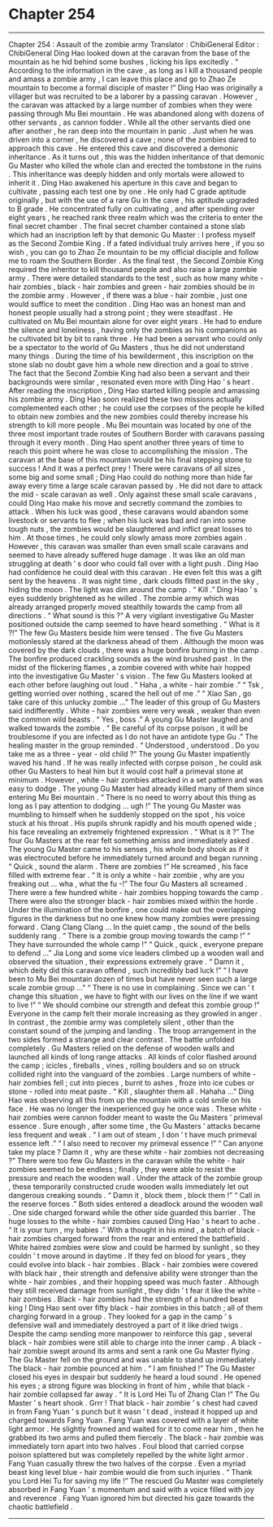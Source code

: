 
# Chapter 254


---

Chapter 254 : Assault of the zombie army
Translator :
ChibiGeneral
Editor :
ChibiGeneral
Ding Hao looked down at the caravan from the base of the mountain as he hid behind some bushes , licking his lips excitedly .
“ According to the information in the cave , as long as I kill a thousand people and amass a zombie army , I can leave this place and go to Zhao Ze mountain to become a formal disciple of master !”
Ding Hao was originally a villager but was recruited to be a laborer by a passing caravan .
However , the caravan was attacked by a large number of zombies when they were passing through Mu Bei mountain . He was abandoned along with dozens of other servants , as cannon fodder .
While all the other servants died one after another , he ran deep into the mountain in panic . Just when he was driven into a corner , he discovered a cave ; none of the zombies dared to approach this cave .
He entered this cave and discovered a demonic inheritance .
As it turns out , this was the hidden inheritance of that demonic Gu Master who killed the whole clan and erected the tombstone in the ruins .
This inheritance was deeply hidden and only mortals were allowed to inherit it .
Ding Hao awakened his aperture in this cave and began to cultivate , passing each test one by one .
He only had C grade aptitude originally , but with the use of a rare Gu in the cave , his aptitude upgraded to B grade .
He concentrated fully on cultivating , and after spending over eight years , he reached rank three realm which was the criteria to enter the final secret chamber .
The final secret chamber contained a stone slab which had an inscription left by that demonic Gu Master :
I profess myself as the Second Zombie King . If a fated individual truly arrives here , if you so wish , you can go to Zhao Ze mountain to be my official disciple and follow me to roam the Southern Border .
As the final test , the Second Zombie King required the inheritor to kill thousand people and also raise a large zombie army . There were detailed standards to the test , such as how many white - hair zombies , black - hair zombies and green - hair zombies should be in the zombie army . However , if there was a blue - hair zombie , just one would suffice to meet the condition .
Ding Hao was an honest man and honest people usually had a strong point ; they were steadfast .
He cultivated on Mu Bei mountain alone for over eight years . He had to endure the silence and loneliness , having only the zombies as his companions as he cultivated bit by bit to rank three .
He had been a servant who could only be a spectator to the world of Gu Masters , thus he did not understand many things .
During the time of his bewilderment , this inscription on the stone slab no doubt gave him a whole new direction and a goal to strive .
The fact that the Second Zombie King had also been a servant and their backgrounds were similar , resonated even more with Ding Hao ’ s heart .
After reading the inscription , Ding Hao started killing people and amassing his zombie army .
Ding Hao soon realized these two missions actually complemented each other ; he could use the corpses of the people he killed to obtain new zombies and the new zombies could thereby increase his strength to kill more people .
Mu Bei mountain was located by one of the three most important trade routes of Southern Border with caravans passing through it every month .
Ding Hao spent another three years of time to reach this point where he was close to accomplishing the mission .
The caravan at the base of this mountain would be his final stepping stone to success ! And it was a perfect prey !
There were caravans of all sizes , some big and some small ; Ding Hao could do nothing more than hide far away every time a large scale caravan passed by . He did not dare to attack the mid - scale caravan as well . Only against these small scale caravans , could Ding Hao make his move and secretly command the zombies to attack .
When his luck was good , these caravans would abandon some livestock or servants to flee ; when his luck was bad and ran into some tough nuts , the zombies would be slaughtered and inflict great losses to him . At those times , he could only slowly amass more zombies again .
However , this caravan was smaller than even small scale caravans and seemed to have already suffered huge damage . It was like an old man struggling at death ’ s door who could fall over with a light push .
Ding Hao had confidence he could deal with this caravan .
He even felt this was a gift sent by the heavens .
It was night time , dark clouds flitted past in the sky , hiding the moon .
The light was dim around the camp .
“ Kill .” Ding Hao ’ s eyes suddenly brightened as he willed . The zombie army which was already arranged properly moved stealthily towards the camp from all directions .
“ What sound is this ?” A very vigilant investigative Gu Master positioned outside the camp seemed to have heard something .
“ What is it ?!” The few Gu Masters beside him were tensed .
The five Gu Masters motionlessly stared at the darkness ahead of them .
Although the moon was covered by the dark clouds , there was a huge bonfire burning in the camp .
The bonfire produced crackling sounds as the wind brushed past .
In the midst of the flickering flames , a zombie covered with white hair hopped into the investigative Gu Master ’ s vision .
The few Gu Masters looked at each other before laughing out loud .
“ Haha , a white - hair zombie .”
“ Tsk , getting worried over nothing , scared the hell out of me .”
“ Xiao San , go take care of this unlucky zombie …” The leader of this group of Gu Masters said indifferently .
White - hair zombies were very weak , weaker than even the common wild beasts .
“ Yes , boss .” A young Gu Master laughed and walked towards the zombie .
“ Be careful of its corpse poison , it will be troublesome if you are infected as I do not have an antidote type Gu .” The healing master in the group reminded .
“ Understood , understood . Do you take me as a three - year - old child ?” The young Gu Master impatiently waved his hand .
If he was really infected with corpse poison , he could ask other Gu Masters to heal him but it would cost half a primeval stone at minimum .
However , white - hair zombies attacked in a set pattern and was easy to dodge . The young Gu Master had already killed many of them since entering Mu Bei mountain .
“ There is no need to worry about this thing as long as I pay attention to dodging … ugh !” The young Gu Master was mumbling to himself when he suddenly stopped on the spot , his voice stuck at his throat .
His pupils shrunk rapidly and his mouth opened wide ; his face revealing an extremely frightened expression .
“ What is it ?” The four Gu Masters at the rear felt something amiss and immediately asked .
The young Gu Master came to his senses , his whole body shook as if it was electrocuted before he immediately turned around and began running .
“ Quick , sound the alarm . There are zombies !” He screamed , his face filled with extreme fear .
“ It is only a white - hair zombie , why are you freaking out … wha , what the fu -!”
The four Gu Masters all screamed .
There were a few hundred white - hair zombies hopping towards the camp . There were also the stronger black - hair zombies mixed within the horde .
Under the illumination of the bonfire , one could make out the overlapping figures in the darkness but no one knew how many zombies were pressing forward .
Clang Clang Clang …
In the quiet camp , the sound of the bells suddenly rang .
“ There is a zombie group moving towards the camp !”
“ They have surrounded the whole camp !”
“ Quick , quick , everyone prepare to defend …”
Jia Long and some vice leaders climbed up a wooden wall and observed the situation , their expressions extremely grave .
“ Damn it , which deity did this caravan offend , such incredibly bad luck !”
“ I have been to Mu Bei mountain dozen of times but have never seen such a large scale zombie group …”
“ There is no use in complaining . Since we can ’ t change this situation , we have to fight with our lives on the line if we want to live !”
“ We should combine our strength and defeat this zombie group !”
Everyone in the camp felt their morale increasing as they growled in anger . In contrast , the zombie army was completely silent , other than the constant sound of the jumping and landing .
The troop arrangement in the two sides formed a strange and clear contrast .
The battle unfolded completely .
Gu Masters relied on the defense of wooden walls and launched all kinds of long range attacks . All kinds of color flashed around the camp ; icicles , fireballs , vines , rolling boulders and so on struck collided right into the vanguard of the zombies .
Large numbers of white - hair zombies fell ; cut into pieces , burnt to ashes , froze into ice cubes or stone - rolled into meat paste .
“ Kill , slaughter them all . Hahaha …” Ding Hao was observing all this from up the mountain with a cold smile on his face .
He was no longer the inexperienced guy he once was . These white - hair zombies were cannon fodder meant to waste the Gu Masters ’ primeval essence .
Sure enough , after some time , the Gu Masters ’ attacks became less frequent and weak .
“ I am out of steam , I don ’ t have much primeval essence left .”
“ I also need to recover my primeval essence !”
“ Can anyone take my place ? Damn it , why are these white - hair zombies not decreasing ?”
There were too few Gu Masters in the caravan while the white - hair zombies seemed to be endless ; finally , they were able to resist the pressure and reach the wooden wall .
Under the attack of the zombie group , these temporarily constructed crude wooden walls immediately let out dangerous creaking sounds .
“ Damn it , block them , block them !”
“ Call in the reserve forces .”
Both sides entered a deadlock around the wooden wall . One side charged forward while the other side guarded this barrier . The huge losses to the white - hair zombies caused Ding Hao ’ s heart to ache .
“ It is your turn , my babies .” With a thought in his mind , a batch of black - hair zombies charged forward from the rear and entered the battlefield .
White haired zombies were slow and could be harmed by sunlight , so they couldn ’ t move around in daytime . If they fed on blood for years , they could evolve into black - hair zombies . Black - hair zombies were covered with black hair , their strength and defensive ability were stronger than the white - hair zombies , and their hopping speed was much faster . Although they still received damage from sunlight , they didn ’ t fear it like the white - hair zombies .
Black - hair zombies had the strength of a hundred beast king !
Ding Hao sent over fifty black - hair zombies in this batch ; all of them charging forward in a group . They looked for a gap in the camp ’ s defensive wall and immediately destroyed a part of it like dried twigs .
Despite the camp sending more manpower to reinforce this gap , several black - hair zombies were still able to charge into the inner camp .
A black - hair zombie swept around its arms and sent a rank one Gu Master flying .
The Gu Master fell on the ground and was unable to stand up immediately . The black - hair zombie pounced at him .
“ I am finished !” The Gu Master closed his eyes in despair but suddenly he heard a loud sound .
He opened his eyes ; a strong figure was blocking in front of him , while that black - hair zombie collapsed far away .
“ It is Lord Hei Tu of Zhang Clan !” The Gu Master ’ s heart shook .
Grrr !
That black - hair zombie ’ s chest had caved in from Fang Yuan ’ s punch but it wasn ’ t dead , instead it hopped up and charged towards Fang Yuan .
Fang Yuan was covered with a layer of white light armor . He slightly frowned and waited for it to come near him , then he grabbed its two arms and pulled them fiercely .
The black - hair zombie was immediately torn apart into two halves .
Foul blood that carried corpse poison splattered but was completely repelled by the white light armor .
Fang Yuan casually threw the two halves of the corpse . Even a myriad beast king level blue - hair zombie would die from such injuries .
“ Thank you Lord Hei Tu for saving my life !” The rescued Gu Master was completely absorbed in Fang Yuan ’ s momentum and said with a voice filled with joy and reverence .
Fang Yuan ignored him but directed his gaze towards the chaotic battlefield .

---

